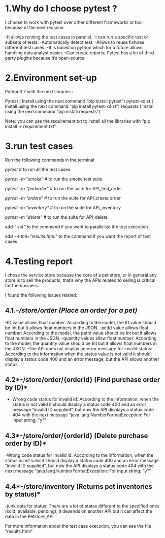 # 1.**Why do I choose pytest ?**

I choose to work with pytest over other different frameworks or tool because of the next reasons:

-It allows running the test cases in parallel. 
-I can run a specific test or subsets of tests.
-Automatically detect test. 
-Allows to reuse fixtures different test cases.
-It is based on python which for a future  allows handling data analyst easier. 
-Can create reports; Pytest has a lot of third-party plugins because it’s open-source



# 2.**Environment set-up**

Python3.7 with the next libraries :

Pytest ( Install using the next command “pip install pytest”)
pytest-xdist ( Install using the next command “pip install pytest-xdist”)
requests ( Install using the next command “pip install requests”)

Note: you can use the requirement.txt to install all the libraries with “pip install -r requirement.txt”


# 3.**run test cases**

Run the following commands in the terminal: 

*pytest* # to run all the test cases 

*pytest -m "smoke"* # to run the smoke test suite

*pytest -m "findorder"* # to run the suite for API_find_order

*pytest -m "orders"* # to run the suite for API_create order

*pytest -m "inventory"* # to run the suite for API_inventory

*pytest -m "delete"* # to run the suite for API_delete


add *“-n4”* to the command if you want to parallelize the test execution

add *--html="results.html"* to the command if you want the report of test cases

# 4.**Testing report**

I chose the service store because the core of a pet store, or in general any store is to sell the products, that’s why the APIs related to selling is critical for the business.

I found the following issues related:

## 4.1.*-/store/order (Place an order for a pet)*

-ID value allows float number: According to the model, the ID value should be Int but it allows float numbers in the JSON. 
-petId value allows float number: According to the model, the petId value should be Int but it allows float numbers in the JSON. 
-quantity values allow float number: According to the model, the quantity value should be Int but it allows float numbers in the JSON.
-The API does not display an error message for invalid status: According to the information when the status value is not valid it should display a status code 400 and an error message, but the API allows another status


## 4.2*-/store/order/{orderId} (Find purchase order by ID)*

- Wrong code status for invalid id: According to the information, when the status is not valid it should display a status code 400 and an error message “invalid ID supplied”, but now the API displays a status code 404 with the next message "java.lang.NumberFormatException: For input string: "y""


## 4.3*-/store/order/{orderId} (Delete purchase order by ID)*

-Wrong code status for invalid id: According to the information, when the status is not valid it should display a status code 400 and an error message “invalid ID supplied”, but now the API displays a status code 404 with the next message "java.lang.NumberFormatException: For input string: "y""

## 4.4*-/store/inventory (Returns pet inventories by status)*

-junk data for status: There are a lot of states different to the specified ones (sold, available, pending), it depends on another API but it can affect the data in the Petstore_API


For more information about the test case execution, you can see the file “results.html”
